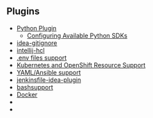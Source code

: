 ## Plugins
- [Python Plugin](https://www.jetbrains.com/help/idea/python-plugin.html)
    - [Configuring Available Python SDKs](https://www.jetbrains.com/help/idea/configuring-available-python-sdks.html)
- [idea-gitignore](https://github.com/hsz/idea-gitignore)
- [intellij-hcl](https://github.com/VladRassokhin/intellij-hcl)
- [.env files support](https://plugins.jetbrains.com/plugin/9525--env-files-support)
- [Kubernetes and OpenShift Resource Support](https://plugins.jetbrains.com/plugin/9354-kubernetes-and-openshift-resource-support)
- [YAML/Ansible support](https://plugins.jetbrains.com/plugin/7792-yaml-ansible-support)
- [jenkinsfile-idea-plugin](https://github.com/oliverlockwood/jenkinsfile-idea-plugin)
- [bashsupport](https://www.plugin-dev.com/project/bashsupport/)
- [Docker](https://www.jetbrains.com/help/idea/docker.html)
- []()
- []()